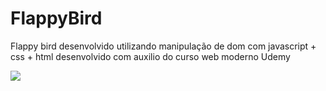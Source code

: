 # FlappyBird
Flappy bird desenvolvido utilizando manipulação de dom com javascript + css + html desenvolvido com auxilio do curso web moderno Udemy

![](https://user-images.githubusercontent.com/21177676/81355916-3f592880-90a6-11ea-8670-d155481eea6b.gif)
